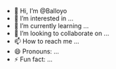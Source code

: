- 👋 Hi, I’m @Balloyo
- 👀 I’m interested in ...
- 🌱 I’m currently learning ...
- 💞️ I’m looking to collaborate on ...
- 📫 How to reach me ...
- 😄 Pronouns: ...
- ⚡ Fun fact: ...

<!---
Balloyo/Balloyo is a ✨ special ✨ repository because its `README.md` (this file) appears on your GitHub profile.
You can click the Preview link to take a look at your changes.
--->
